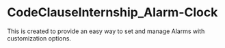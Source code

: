 # CodeClauseInternship_Alarm-Clock
This is created to provide an easy way to set and manage Alarms with customization options.
